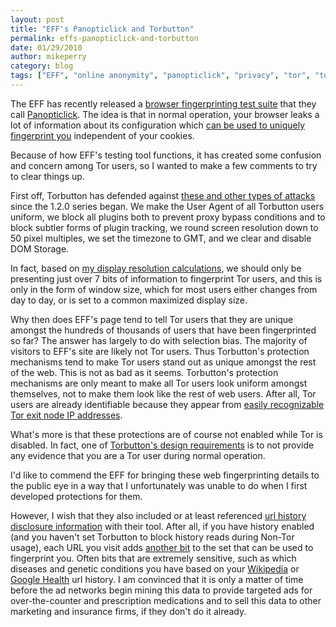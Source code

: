 ```yaml
---
layout: post
title: "EFF's Panopticlick and Torbutton"
permalink: effs-panopticlick-and-torbutton
date: 01/29/2010
author: mikeperry
category: blog
tags: ["EFF", "online anonymity", "panopticlick", "privacy", "tor", "torbutton"]
---
```


The EFF has recently released a [browser fingerprinting test suite](http://panopticlick.eff.org/) that they call [Panopticlick](http://panopticlick.eff.org/about.php). The idea is that in normal operation, your browser leaks a lot of information about its configuration which [can be used to uniquely fingerprint you](https://www.eff.org/deeplinks/2010/01/tracking-by-user-agent) independent of your cookies.

Because of how EFF's testing tool functions, it has created some confusion and concern among Tor users, so I wanted to make a few comments to try to clear things up.

First off, Torbutton has defended against [these and other types of attacks](https://www.torproject.org/torbutton/design/#attacks) since the 1.2.0 series began. We make the User Agent of all Torbutton users uniform, we block all plugins both to prevent proxy bypass conditions and to block subtler forms of plugin tracking, we round screen resolution down to 50 pixel multiples, we set the timezone to GMT, and we clear and disable DOM Storage.

In fact, based on [my display resolution calculations](https://www.torproject.org/torbutton/design/#id2530601), we should only be presenting just over 7 bits of information to fingerprint Tor users, and this is only in the form of window size, which for most users either changes from day to day, or is set to a common maximized display size.

Why then does EFF's page tend to tell Tor users that they are unique amongst the hundreds of thousands of users that have been fingerprinted so far? The answer has largely to do with selection bias. The majority of visitors to EFF's site are likely not Tor users. Thus Torbutton's protection mechanisms tend to make Tor users stand out as unique amongst the rest of the web. This is not as bad as it seems. Torbutton's protection mechanisms are only meant to make all Tor users look uniform amongst themselves, not to make them look like the rest of web users. After all, Tor users are already identifiable because they appear from [easily recognizable Tor exit node IP addresses](https://www.torproject.org/tordnsel/).

What's more is that these protections are of course not enabled while Tor is disabled. In fact, one of [Torbutton's design requirements](https://www.torproject.org/torbutton/design/#requirements) is to not provide any evidence that you are a Tor user during normal operation.

I'd like to commend the EFF for bringing these web fingerprinting details to the public eye in a way that I unfortunately was unable to do when I first developed protections for them.

However, I wish that they also included or at least referenced [url history disclosure information](http://whattheinternetknowsaboutyou.com/) with their tool. After all, if you have history enabled (and you haven't set Torbutton to block history reads during Non-Tor usage), each URL you visit adds [another bit](https://www.eff.org/deeplinks/2010/01/primer-information-theory-and-privacy) to the set that can be used to fingerprint you. Often bits that are extremely sensitive, such as which diseases and genetic conditions you have based on your [Wikipedia](http://en.wikipedia.org/wiki/Category:Diseases_and_disorders) or [Google Health](https://www.google.com/health/) url history. I am convinced that it is only a matter of time before the ad networks begin mining this data to provide targeted ads for over-the-counter and prescription medications and to sell this data to other marketing and insurance firms, if they don't do it already.

